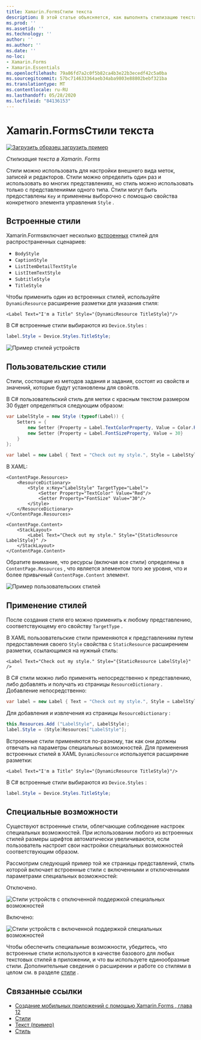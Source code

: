 ```yaml
---
title: Xamarin.FormsСтили текста
description: В этой статье объясняется, как выполнять стилизацию текста в Xamarin.Forms приложениях. Стили можно определить один раз и использовать во многих представлениях, но стиль можно использовать только с представлениями одного типа.
ms.prod: ''
ms.assetid: ''
ms.technology: ''
author: ''
ms.author: ''
ms.date: ''
no-loc:
- Xamarin.Forms
- Xamarin.Essentials
ms.openlocfilehash: 79a86fd7a2c0f5b82ca4b3e22b3ecedf42c5a0ba
ms.sourcegitcommit: 57bc714633364aeb34aba9803e88802bebf321ba
ms.translationtype: MT
ms.contentlocale: ru-RU
ms.lasthandoff: 05/28/2020
ms.locfileid: "84136153"
---
```

# <a name="xamarinforms-text-styles"></a>Xamarin.FormsСтили текста

[![Загрузить образец](~/media/shared/download.png) загрузить пример](https://docs.microsoft.com/samples/xamarin/xamarin-forms-samples/userinterface-text)

_Стилизация текста в Xamarin. Forms_

Стили можно использовать для настройки внешнего вида меток, записей и редакторов. Стили можно определить один раз и использовать во многих представлениях, но стиль можно использовать только с представлениями одного типа.
Стили могут быть предоставлены `Key` и применены выборочно с помощью свойства конкретного элемента управления `Style` .

<a name="Built-In_Styles" />

## <a name="built-in-styles"></a>Встроенные стили

Xamarin.Formsвключает несколько [встроенных](xref:Xamarin.Forms.Device.Styles) стилей для распространенных сценариев:

- `BodyStyle`
- `CaptionStyle`
- `ListItemDetailTextStyle`
- `ListItemTextStyle`
- `SubtitleStyle`
- `TitleStyle`

Чтобы применить один из встроенных стилей, используйте `DynamicResource` расширение разметки для указания стиля:

```xaml
<Label Text="I'm a Title" Style="{DynamicResource TitleStyle}"/>
```

В C# встроенные стили выбираются из `Device.Styles` :

```csharp
label.Style = Device.Styles.TitleStyle;
```

![Пример стилей устройств](styles-images/builtinstyles.png)

<a name="Custom_Styles" />

## <a name="custom-styles"></a>Пользовательские стили

Стили, состоящие из методов задания и задания, состоят из свойств и значений, которые будут установлены для свойств.

В C# пользовательский стиль для метки с красным текстом размером 30 будет определяться следующим образом:

```csharp
var LabelStyle = new Style (typeof(Label)) {
    Setters = {
        new Setter {Property = Label.TextColorProperty, Value = Color.Red},
        new Setter {Property = Label.FontSizeProperty, Value = 30}
    }
};

var label = new Label { Text = "Check out my style.", Style = LabelStyle };
```

В XAML:

```xaml
<ContentPage.Resources>
    <ResourceDictionary>
        <Style x:Key="LabelStyle" TargetType="Label">
            <Setter Property="TextColor" Value="Red"/>
            <Setter Property="FontSize" Value="30"/>
        </Style>
    </ResourceDictionary>
</ContentPage.Resources>

<ContentPage.Content>
    <StackLayout>
        <Label Text="Check out my style." Style="{StaticResource LabelStyle}" />
    </StackLayout>
</ContentPage.Content>
```

Обратите внимание, что ресурсы (включая все стили) определены в `ContentPage.Resources` , что является элементом того же уровня, что и более привычный `ContentPage.Content` элемент.

![Пример пользовательских стилей](styles-images/customstyle.png)

<a name="Applying_Styles" />

## <a name="applying-styles"></a>Применение стилей

После создания стиля его можно применить к любому представлению, соответствующему его свойству `TargetType` .

В XAML пользовательские стили применяются к представлениям путем предоставления своего `Style` свойства с `StaticResource` расширением разметки, ссылающимся на нужный стиль:

```xaml
<Label Text="Check out my style." Style="{StaticResource LabelStyle}" />
```

В C# стили можно либо применять непосредственно к представлению, либо добавлять и получать из страницы `ResourceDictionary` . Добавление непосредственно:

```csharp
var label = new Label { Text = "Check out my style.", Style = LabelStyle };
```

Для добавления и извлечения из страницы `ResourceDictionary` :

```csharp
this.Resources.Add ("LabelStyle", LabelStyle);
label.Style = (Style)Resources["LabelStyle"];
```

Встроенные стили применяются по-разному, так как они должны отвечать на параметры специальных возможностей. Для применения встроенных стилей в XAML `DynamicResource` используется расширение разметки:

```xaml
<Label Text="I'm a Title" Style="{DynamicResource TitleStyle}"/>
```

В C# встроенные стили выбираются из `Device.Styles` :

```csharp
label.Style = Device.Styles.TitleStyle;
```

## <a name="accessibility"></a>Специальные возможности

Существуют встроенные стили, облегчающие соблюдение настроек специальных возможностей. При использовании любого из встроенных стилей размеры шрифтов автоматически увеличиваются, если пользователь настроит свои настройки специальных возможностей соответствующим образом.

Рассмотрим следующий пример той же страницы представлений, стиль которой включает встроенные стили с включенными и отключенными параметрами специальных возможностей:

Отключено.

![Стили устройств с отключенной поддержкой специальных возможностей](styles-images/pre-access.png)

Включено:

![Стили устройств с включенной поддержкой специальных возможностей](styles-images/post-access.png)

Чтобы обеспечить специальные возможности, убедитесь, что встроенные стили используются в качестве базового для любых текстовых стилей в приложении, и что вы используете единообразные стили. Дополнительные сведения о расширении и работе со стилями в целом см. в разделе [стили](~/xamarin-forms/user-interface/styles/index.md) .

## <a name="related-links"></a>Связанные ссылки

- [Создание мобильных приложений с помощью Xamarin.Forms , глава 12](https://developer.xamarin.com/r/xamarin-forms/book/chapter12.pdf)
- [Стили](~/xamarin-forms/user-interface/styles/index.md)
- [Текст (пример)](https://docs.microsoft.com/samples/xamarin/xamarin-forms-samples/userinterface-text)
- [Стиль](xref:Xamarin.Forms.Style)
